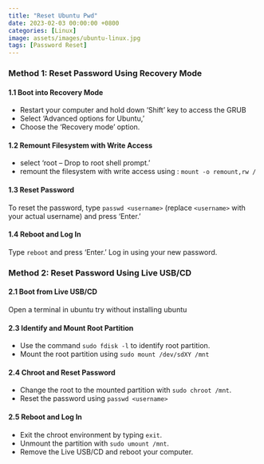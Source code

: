 ```yaml
---
title: "Reset Ubuntu Pwd"
date: 2023-02-03 00:00:00 +0800
categories: [Linux]
image: assets/images/ubuntu-linux.jpg
tags: [Password Reset]
---
```

### Method 1: Reset Password Using Recovery Mode

#### 1.1 Boot into Recovery Mode

- Restart your computer and hold down  ‘Shift’ key to access the GRUB 
- Select ‘Advanced options for Ubuntu,’ 
- Choose the ‘Recovery mode’ option.

#### 1.2 Remount Filesystem with Write Access

 - select ‘root – Drop to root shell prompt.’ 
 - remount the filesystem with write access using : `mount -o remount,rw /`

#### 1.3 Reset Password

To reset the password, type `passwd <username>` (replace `<username>` with your actual username) and press ‘Enter.’ 

#### 1.4 Reboot and Log In

Type `reboot` and press ‘Enter.’ Log in using your new password.



### Method 2: Reset Password Using Live USB/CD

#### 2.1 Boot from Live USB/CD

Open a terminal in ubuntu try without installing ubuntu
#### 2.3 Identify and Mount Root Partition

- Use the command `sudo fdisk -l` to identify root partition. 
- Mount the root partition using `sudo mount /dev/sdXY /mnt` 

#### 2.4 Chroot and Reset Password

- Change the root to the mounted partition with `sudo chroot /mnt`.
- Reset the password using `passwd <username>`

#### 2.5 Reboot and Log In

- Exit the chroot environment by typing `exit`.
- Unmount the partition with `sudo umount /mnt`. 
- Remove the Live USB/CD and reboot your computer. 
